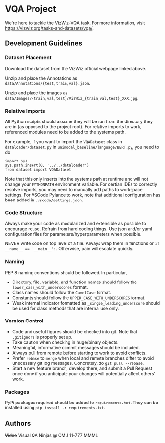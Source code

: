 # VQA Project

We're here to tackle the VizWiz-VQA task. For more information, visit https://vizwiz.org/tasks-and-datasets/vqa/.

## Development Guidelines

### Dataset Placement
Download the dataset from the VizWiz official webpage linked above.

Unzip and place the Annotations as `data/Annotations/{test,train,val}.json`. 

Unzip and place the images as `data/Images/{train,val,test}/VizWiz_{train,val,test}_XXX.jpg`.

### Relative Imports

All Python scripts should assume they will be run from the directory they are in (as opposed to the project root). For relative imports to work, referenced modules need to be added to the systems path.

For example, if you want to import the `VQADataset` class in `dataloader/dataset.py` in `unimodal_baseline/language/BERT.py`, you need to do

```
import sys
sys.path.insert(0, '../../dataloader')
from dataset import VQADataset
```

Note that this only inserts into the systems path at runtime and will not change your `PYTHONPATH` environment variable. For certian IDEs to correctly resolve imports, you may need to manually add paths to workspace settings. For VSCode Pylance to work, note that additional configuration has been added in `.vscode/settings.json`.

### Code Structure

Always make your code as modularized and extensible as possible to encourage reuse. Refrain from hard coding things. Use json and/or yaml configuration files for parameters/hyperparameters when possible.

NEVER write code on top level of a file. Always wrap them in functions or `if __name__ == '__main__':`. Otherwise, pain will escalate quickly.

### Naming

PEP 8 naming conventions should be followed. In particular, 
- Directory, file, variable, and function names should follow the `lower_case_with_underscores` format. 
- Class names should follow the `CamelCase` format. 
- Constants should follow the `UPPER_CASE_WITH_UNDERSCORES` format. 
- Weak internal indicator formatted as `_single_leading_underscore` should be used for class methods that are internal use only.

### Version Control

- Code and useful figures should be checked into git. Note that `.gitignore` is properly set up.
- Take caution when checking in huge/binary objects. 
- Meaningful, informative commit messages should be included.
- Always pull from remote before starting to work to avoid conflicts.
- Prefer `rebase` to `merge` when local and remote branches differ to avoid unecessary git log messages. Concretely, do `git pull --rebase`.
- Start a new feature branch, develop there, and submit a Pull Request once done if you anticipate your changes will potentially affect others' work.

### Packages

PyPi packages required should be added to `requirements.txt`. They can be installed using `pip install -r requirements.txt`.

## Authors
~~Video~~ Visual QA Ninjas @ CMU 11-777 MMML